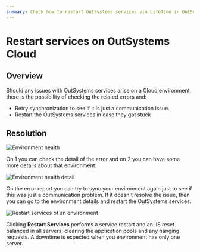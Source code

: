 ```yaml
---
summary: Check how to restart OutSystems services via LifeTime in OutSystems Cloud infrastructures.
---
```


# Restart services on OutSystems Cloud


## Overview 

Should any issues with OutSystems services arise on a Cloud environment, there is the possibility of checking the related errors and:

* Retry synchronization to see if it is just a communication issue.
* Restart the OutSystems services in case they got stuck


## Resolution 

![Environment health](images/restart-cloud-health-lt.png)

On 1 you can check the detail of the error and on 2 you can have some more details about that environment:

![Environment health detail](images/restart-cloud-status-lt.png)

On the error report you can try to sync your environment again just to see if this was just a communication problem. If it doesn't resolve the issue, then you can go to the environment details and restart the OutSystems services:


![Restart services of an environment](images/restart-cloud-lt.png)

<div class="info" markdown="1">

Clicking **Restart Services** performs a service restart and an IIS reset balanced in all servers, clearing the application pools and any hanging requests.
A downtime is expected when you environment has only one server.

</div>
